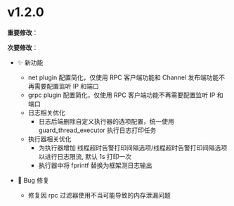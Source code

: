 # v1.2.0

**重要修改**：

**次要修改**：

- ✨ 新功能

  - net plugin 配置简化，仅使用 RPC 客户端功能和 Channel 发布端功能不再需要配置监听 IP 和端口
  - grpc plugin 配置简化，仅使用 RPC 客户端功能不再需要配置监听 IP 和端口
  - 日志相关优化
    - 日志后端删除自定义执行器的选项配置，统一使用 guard_thread_executor 执行日志打印任务
  - 执行器相关优化
    - 为执行器增加 线程超时告警打印间隔选项/线程超时告警打印间隔选项 以进行日志限流, 默认 1s 打印一次
    - 执行器中将 fprintf 替换为框架测日志输出

- 🐛 Bug 修复

  - 修复因 rpc 过滤器使用不当可能导致的内存泄漏问题
